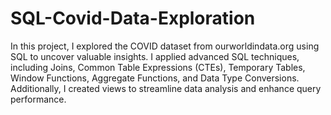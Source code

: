 # SQL-Covid-Data-Exploration
In this project, I explored the COVID dataset from ourworldindata.org using SQL to uncover valuable insights. I applied advanced SQL techniques, including Joins, Common Table Expressions (CTEs), Temporary Tables, Window Functions, Aggregate Functions, and Data Type Conversions. Additionally, I created views to streamline data analysis and enhance query performance.
